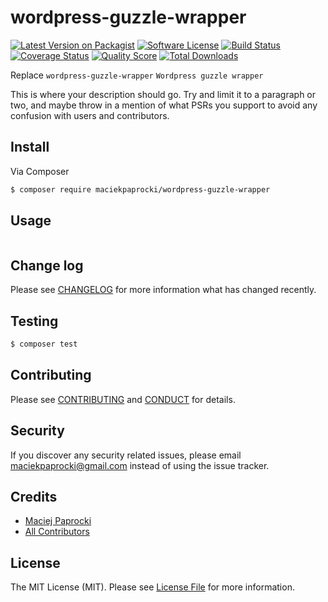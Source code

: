 # wordpress-guzzle-wrapper

[![Latest Version on Packagist][ico-version]][link-packagist]
[![Software License][ico-license]](LICENSE.md)
[![Build Status][ico-travis]][link-travis]
[![Coverage Status][ico-scrutinizer]][link-scrutinizer]
[![Quality Score][ico-code-quality]][link-code-quality]
[![Total Downloads][ico-downloads]][link-downloads]

Replace ```wordpress-guzzle-wrapper``` ```Wordpress guzzle wrapper ```

This is where your description should go. Try and limit it to a paragraph or two, and maybe throw in a mention of what
PSRs you support to avoid any confusion with users and contributors.

## Install

Via Composer

``` bash
$ composer require maciekpaprocki/wordpress-guzzle-wrapper
```

## Usage

``` php

```

## Change log

Please see [CHANGELOG](CHANGELOG.md) for more information what has changed recently.

## Testing

``` bash
$ composer test
```

## Contributing

Please see [CONTRIBUTING](CONTRIBUTING.md) and [CONDUCT](CONDUCT.md) for details.

## Security

If you discover any security related issues, please email maciekpaprocki@gmail.com instead of using the issue tracker.

## Credits

- [Maciej Paprocki][link-author]
- [All Contributors][link-contributors]

## License

The MIT License (MIT). Please see [License File](LICENSE.md) for more information.

[ico-version]: https://img.shields.io/packagist/v/maciekpaprocki/wordpress-guzzle-wrapper.svg?style=flat-square
[ico-license]: https://img.shields.io/badge/license-MIT-brightgreen.svg?style=flat-square
[ico-travis]: https://img.shields.io/travis/maciekpaprocki/wordpress-guzzle-wrapper/master.svg?style=flat-square
[ico-scrutinizer]: https://img.shields.io/scrutinizer/coverage/g/maciekpaprocki/wordpress-guzzle-wrapper.svg?style=flat-square
[ico-code-quality]: https://img.shields.io/scrutinizer/g/maciekpaprocki/wordpress-guzzle-wrapper.svg?style=flat-square
[ico-downloads]: https://img.shields.io/packagist/dt/maciekpaprocki/wordpress-guzzle-wrapper.svg?style=flat-square

[link-packagist]: https://packagist.org/packages/maciekpaprocki/wordpress-guzzle-wrapper
[link-travis]: https://travis-ci.org/maciekpaprocki/wordpress-guzzle-wrapper
[link-scrutinizer]: https://scrutinizer-ci.com/g/maciekpaprocki/wordpress-guzzle-wrapper/code-structure
[link-code-quality]: https://scrutinizer-ci.com/g/maciekpaprocki/wordpress-guzzle-wrapper
[link-downloads]: https://packagist.org/packages/maciekpaprocki/wordpress-guzzle-wrapper
[link-author]: https://github.com/maciekpaprocki
[link-contributors]: ../../contributors
